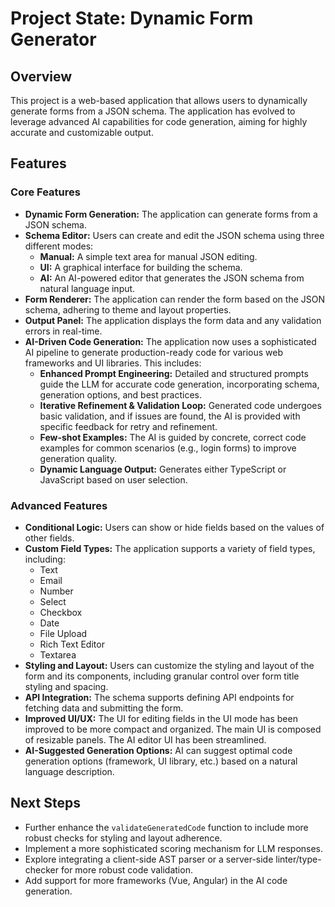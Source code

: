 # Project State: Dynamic Form Generator

## Overview

This project is a web-based application that allows users to dynamically generate forms from a JSON schema. The application has evolved to leverage advanced AI capabilities for code generation, aiming for highly accurate and customizable output.

## Features

### Core Features

*   **Dynamic Form Generation:** The application can generate forms from a JSON schema.
*   **Schema Editor:** Users can create and edit the JSON schema using three different modes:
    *   **Manual:** A simple text area for manual JSON editing.
    *   **UI:** A graphical interface for building the schema.
    *   **AI:** An AI-powered editor that generates the JSON schema from natural language input.
*   **Form Renderer:** The application can render the form based on the JSON schema, adhering to theme and layout properties.
*   **Output Panel:** The application displays the form data and any validation errors in real-time.
*   **AI-Driven Code Generation:** The application now uses a sophisticated AI pipeline to generate production-ready code for various web frameworks and UI libraries. This includes:
    *   **Enhanced Prompt Engineering:** Detailed and structured prompts guide the LLM for accurate code generation, incorporating schema, generation options, and best practices.
    *   **Iterative Refinement & Validation Loop:** Generated code undergoes basic validation, and if issues are found, the AI is provided with specific feedback for retry and refinement.
    *   **Few-shot Examples:** The AI is guided by concrete, correct code examples for common scenarios (e.g., login forms) to improve generation quality.
    *   **Dynamic Language Output:** Generates either TypeScript or JavaScript based on user selection.

### Advanced Features

*   **Conditional Logic:** Users can show or hide fields based on the values of other fields.
*   **Custom Field Types:** The application supports a variety of field types, including:
    *   Text
    *   Email
    *   Number
    *   Select
    *   Checkbox
    *   Date
    *   File Upload
    *   Rich Text Editor
    *   Textarea
*   **Styling and Layout:** Users can customize the styling and layout of the form and its components, including granular control over form title styling and spacing.
*   **API Integration:** The schema supports defining API endpoints for fetching data and submitting the form.
*   **Improved UI/UX:** The UI for editing fields in the UI mode has been improved to be more compact and organized. The main UI is composed of resizable panels. The AI editor UI has been streamlined.
*   **AI-Suggested Generation Options:** AI can suggest optimal code generation options (framework, UI library, etc.) based on a natural language description.

## Next Steps

*   Further enhance the `validateGeneratedCode` function to include more robust checks for styling and layout adherence.
*   Implement a more sophisticated scoring mechanism for LLM responses.
*   Explore integrating a client-side AST parser or a server-side linter/type-checker for more robust code validation.
*   Add support for more frameworks (Vue, Angular) in the AI code generation.
